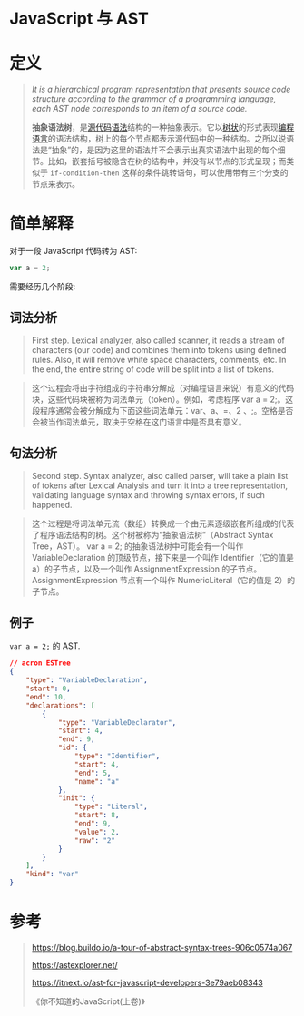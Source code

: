 # JavaScript 与 AST

# 定义

> *It is a hierarchical program representation that presents source code structure according to the grammar of a programming language, each AST node corresponds to an item of a source code.*
>
> **抽象语法树**，是[源代码](https://zh.wikipedia.org/wiki/源代码)[语法](https://zh.wikipedia.org/wiki/语法学)结构的一种抽象表示。它以[树状](https://zh.wikipedia.org/wiki/树_(图论))的形式表现[编程语言](https://zh.wikipedia.org/wiki/编程语言)的语法结构，树上的每个节点都表示源代码中的一种结构。之所以说语法是“抽象”的，是因为这里的语法并不会表示出真实语法中出现的每个细节。比如，嵌套括号被隐含在树的结构中，并没有以节点的形式呈现；而类似于 `if-condition-then` 这样的条件跳转语句，可以使用带有三个分支的节点来表示。

# 简单解释

对于一段 JavaScript 代码转为 AST:

```javascript
var a = 2;
```

需要经历几个阶段:

## 词法分析

> First step. Lexical analyzer, also called scanner, it reads a stream of characters (our code) and combines them into tokens using defined rules. Also, it will remove white space characters, comments, etc. In the end, the entire string of code will be split into a list of tokens.

> 这个过程会将由字符组成的字符串分解成（对编程语言来说）有意义的代码块，这些代码块被称为词法单元（token）。例如，考虑程序 var a = 2;。这段程序通常会被分解成为下面这些词法单元：var、a、=、2 、;。空格是否会被当作词法单元，取决于空格在这门语言中是否具有意义。

## 句法分析

> Second step. Syntax analyzer, also called parser, will take a plain list of tokens after Lexical Analysis and turn it into a tree representation, validating language syntax and throwing syntax errors, if such happened.

> 这个过程是将词法单元流（数组）转换成一个由元素逐级嵌套所组成的代表了程序语法结构的树。这个树被称为“抽象语法树”（Abstract Syntax Tree，AST）。 var a = 2; 的抽象语法树中可能会有一个叫作 VariableDeclaration 的顶级节点，接下来是一个叫作 Identifier（它的值是 a）的子节点，以及一个叫作 AssignmentExpression 的子节点。AssignmentExpression 节点有一个叫作 NumericLiteral（它的值是 2）的子节点。

## 例子

`var a = 2;` 的 AST.

```json
// acron ESTree
{
    "type": "VariableDeclaration",
    "start": 0,
    "end": 10,
    "declarations": [
        {
            "type": "VariableDeclarator",
            "start": 4,
            "end": 9,
            "id": {
                "type": "Identifier",
                "start": 4,
                "end": 5,
                "name": "a"
            },
            "init": {
                "type": "Literal",
                "start": 8,
                "end": 9,
                "value": 2,
                "raw": "2"
            }
        }
    ],
    "kind": "var"
}
```



# 参考

> https://blog.buildo.io/a-tour-of-abstract-syntax-trees-906c0574a067
>
> https://astexplorer.net/
>
> https://itnext.io/ast-for-javascript-developers-3e79aeb08343
>
> 《你不知道的JavaScript(上卷)》